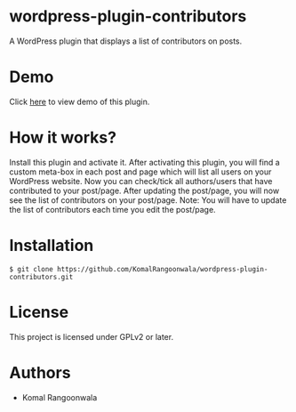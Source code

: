 # wordpress-plugin-contributors
A WordPress plugin that displays a list of contributors on posts.

# Demo
Click [here](http://logicalartstudio.000webhostapp.com/) to view demo of this plugin.

# How it works?
Install this plugin and activate it. 
After activating this plugin, you will find a custom meta-box in each post and page which will list all users on your WordPress website. Now you can check/tick all authors/users that have contributed to your post/page. 
After updating the post/page, you will now see the list of contributors on your post/page.
Note: You will have to update the list of contributors each time you edit the post/page.

# Installation 
```
$ git clone https://github.com/KomalRangoonwala/wordpress-plugin-contributors.git
```
# License 
This project is licensed under GPLv2 or later.

# Authors
* Komal Rangoonwala
